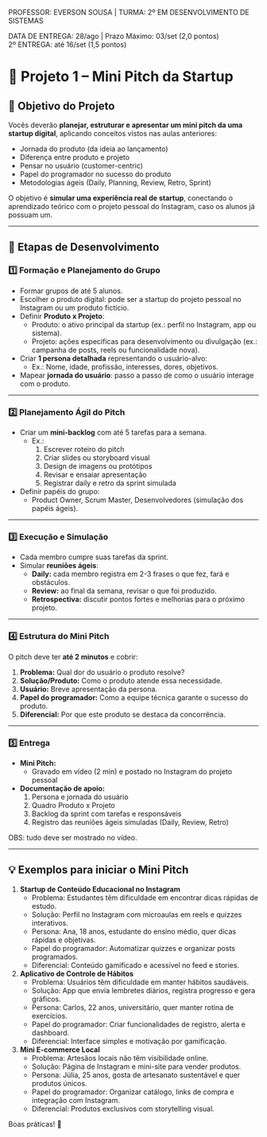 PROFESSOR: EVERSON SOUSA | TURMA: 2º EM DESENVOLVIMENTO DE SISTEMAS

DATA DE ENTREGA: 28/ago | Prazo Máximo: 03/set (2,0 pontos)<br>
2º ENTREGA: até 16/set (1,5 pontos) 

# 📌 **Projeto 1 – Mini Pitch da Startup**

## 🎯 **Objetivo do Projeto**

Vocês deverão **planejar, estruturar e apresentar um mini pitch da uma startup digital**, aplicando conceitos vistos nas aulas anteriores:

- Jornada do produto (da ideia ao lançamento)
- Diferença entre produto e projeto
- Pensar no usuário (customer-centric)
- Papel do programador no sucesso do produto
- Metodologias ágeis (Daily, Planning, Review, Retro, Sprint)

O objetivo é **simular uma experiência real de startup**, conectando o aprendizado teórico com o projeto pessoal do Instagram, caso os alunos já possuam um.

---

## 📑 **Etapas de Desenvolvimento**

### **1️⃣ Formação e Planejamento do Grupo**

- Formar grupos de até 5 alunos.
- Escolher o produto digital: pode ser a startup do projeto pessoal no Instagram ou um produto fictício.
- Definir **Produto x Projeto**:
    - Produto: o ativo principal da startup (ex.: perfil no Instagram, app ou sistema).
    - Projeto: ações específicas para desenvolvimento ou divulgação (ex.: campanha de posts, reels ou funcionalidade nova).
- Criar **1 persona detalhada** representando o usuário-alvo:
    - Ex.: Nome, idade, profissão, interesses, dores, objetivos.
- Mapear **jornada do usuário**: passo a passo de como o usuário interage com o produto.

---

### **2️⃣ Planejamento Ágil do Pitch**

- Criar um **mini-backlog** com até 5 tarefas para a semana.
    - Ex.:
        1. Escrever roteiro do pitch
        2. Criar slides ou storyboard visual
        3. Design de imagens ou protótipos
        4. Revisar e ensaiar apresentação
        5. Registrar daily e retro da sprint simulada
- Definir papéis do grupo:
    - Product Owner, Scrum Master, Desenvolvedores (simulação dos papéis ágeis).

---

### **3️⃣ Execução e Simulação**

- Cada membro cumpre suas tarefas da sprint.
- Simular **reuniões ágeis**:
    - **Daily:** cada membro registra em 2-3 frases o que fez, fará e obstáculos.
    - **Review:** ao final da semana, revisar o que foi produzido.
    - **Retrospectiva:** discutir pontos fortes e melhorias para o próximo projeto.

---

### **4️⃣ Estrutura do Mini Pitch**

O pitch deve ter **até 2 minutos** e cobrir:

1. **Problema:** Qual dor do usuário o produto resolve?
2. **Solução/Produto:** Como o produto atende essa necessidade.
3. **Usuário:** Breve apresentação da persona.
4. **Papel do programador:** Como a equipe técnica garante o sucesso do produto.
5. **Diferencial:** Por que este produto se destaca da concorrência.

---

### **5️⃣ Entrega**

- **Mini Pitch:**
    - Gravado em vídeo (2 min) e postado no Instagram do projeto pessoal
- **Documentação de apoio:**
    1. Persona e jornada do usuário
    2. Quadro Produto x Projeto
    3. Backlog da sprint com tarefas e responsáveis
    4. Registro das reuniões ágeis simuladas (Daily, Review, Retro)

OBS: tudo deve ser mostrado no vídeo.

---

## 💡 **Exemplos para iniciar o Mini Pitch**

1. **Startup de Conteúdo Educacional no Instagram**
    - Problema: Estudantes têm dificuldade em encontrar dicas rápidas de estudo.
    - Solução: Perfil no Instagram com microaulas em reels e quizzes interativos.
    - Persona: Ana, 18 anos, estudante do ensino médio, quer dicas rápidas e objetivas.
    - Papel do programador: Automatizar quizzes e organizar posts programados.
    - Diferencial: Conteúdo gamificado e acessível no feed e stories.
2. **Aplicativo de Controle de Hábitos**
    - Problema: Usuários têm dificuldade em manter hábitos saudáveis.
    - Solução: App que envia lembretes diários, registra progresso e gera gráficos.
    - Persona: Carlos, 22 anos, universitário, quer manter rotina de exercícios.
    - Papel do programador: Criar funcionalidades de registro, alerta e dashboard.
    - Diferencial: Interface simples e motivação por gamificação.
3. **Mini E-commerce Local**
    - Problema: Artesãos locais não têm visibilidade online.
    - Solução: Página de Instagram e mini-site para vender produtos.
    - Persona: Júlia, 25 anos, gosta de artesanato sustentável e quer produtos únicos.
    - Papel do programador: Organizar catálogo, links de compra e integração com Instagram.
    - Diferencial: Produtos exclusivos com storytelling visual.

Boas práticas! 🤙

